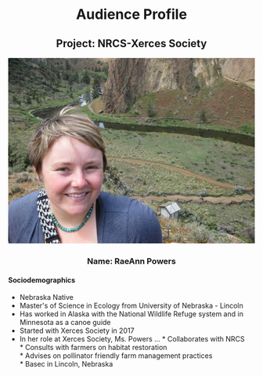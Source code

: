 <div align="center">  

# Audience Profile  

## Project: NRCS-Xerces Society       


![Alt text](https://github.com/Abdulelah01/EUREKA/blob/master/AudienceProfile/Rae_Powers.jpg)


### Name: RaeAnn Powers
</div>  

#### Sociodemographics

* Nebraska Native  
* Master's of Science in Ecology from University of Nebraska - Lincoln  
* Has worked in Alaska with the National Wildlife Refuge system and in Minnesota as a canoe guide
* Started with Xerces Society in 2017
* In her role at Xerces Society, Ms. Powers ... 
           * Collaborates with NRCS  
           * Consults with farmers on habitat restoration  
           * Advises on pollinator friendly farm management practices  
           * Basec in Lincoln, Nebraska  

